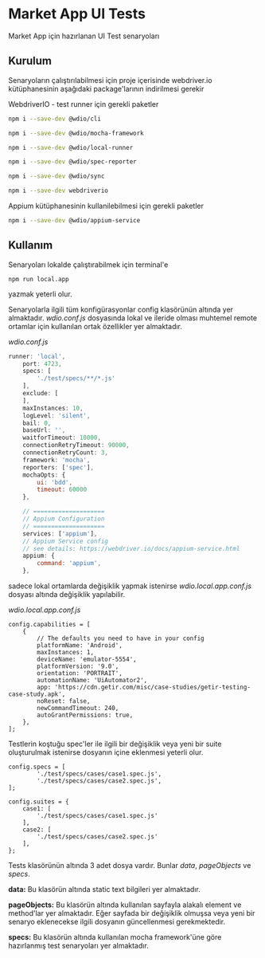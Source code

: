 # Market App UI Tests

Market App için hazırlanan UI Test senaryoları

## Kurulum

Senaryoların çalıştırılabilmesi için proje içerisinde webdriver.io kütüphanesinin aşağıdaki package'larının indirilmesi gerekir

WebdriverIO - test runner için gerekli paketler
```bash
npm i --save-dev @wdio/cli
```
```bash
npm i --save-dev @wdio/mocha-framework
```
```bash
npm i --save-dev @wdio/local-runner
```
```bash
npm i --save-dev @wdio/spec-reporter
```
```bash
npm i --save-dev @wdio/sync
```
```bash
npm i --save-dev webdriverio
```
Appium kütüphanesinin kullanilebilmesi için gerekli paketler
```bash
npm i --save-dev @wdio/appium-service
```

## Kullanım

Senaryoları lokalde çalıştırabilmek için terminal'e
```
npm run local.app
```

yazmak yeterli olur.

Senaryolarla ilgili tüm konfigürasyonlar config klasörünün altında yer almaktadır. *wdio.conf.js* dosyasında lokal ve ileride olması muhtemel remote ortamlar için kullanılan ortak özellikler yer almaktadır.

*wdio.conf.js*
```Javascript
runner: 'local',
    port: 4723,
    specs: [
        './test/specs/**/*.js'
    ],
    exclude: [
    ],
    maxInstances: 10,
    logLevel: 'silent',
    bail: 0,
    baseUrl: '',
    waitforTimeout: 10000,
    connectionRetryTimeout: 90000,
    connectionRetryCount: 3,
    framework: 'mocha',
    reporters: ['spec'],
    mochaOpts: {
        ui: 'bdd',
        timeout: 60000
    },

    // ====================
    // Appium Configuration
    // ====================
    services: ['appium'],
    // Appium Service config
    // see details: https://webdriver.io/docs/appium-service.html
    appium: {
        command: 'appium',
    },
```

sadece lokal ortamlarda değişiklik yapmak istenirse *wdio.local.app.conf.js* dosyası altında değişiklik yapılabilir.

*wdio.local.app.conf.js* 

```
config.capabilities = [
    {
        // The defaults you need to have in your config
        platformName: 'Android',
        maxInstances: 1,
        deviceName: 'emulator-5554',
        platformVersion: '9.0',
        orientation: 'PORTRAIT',
        automationName: 'UiAutomator2',
        app: 'https://cdn.getir.com/misc/case-studies/getir-testing-case-study.apk',
        noReset: false,
        newCommandTimeout: 240,
        autoGrantPermissions: true,
    },
];
```

Testlerin koştuğu spec'ler ile ilgili bir değişiklik veya yeni bir suite oluşturulmak istenirse dosyanın içine eklenmesi yeterli olur.
```
config.specs = [
        './test/specs/cases/case1.spec.js',
        './test/specs/cases/case2.spec.js',
];

config.suites = {
    case1: [
        './test/specs/cases/case1.spec.js'
    ],
    case2: [
        './test/specs/cases/case2.spec.js'
    ],
};
```

Tests klasörünün altında 3 adet dosya vardır. Bunlar *data*, *pageObjects* ve *specs*.

**data:**
Bu klasörün altında static text bilgileri yer almaktadır.

**pageObjects:**
Bu klasörün altında kullanılan sayfayla alakalı element ve method'lar yer almaktadır. Eğer sayfada bir değişiklik olmuşsa veya yeni bir senaryo eklenecekse ilgili dosyanın güncellenmesi gerekmektedir.

**specs:**
Bu klasörün altında kullanılan mocha framework'üne göre hazırlanmış test senaryoları yer almaktadır.
